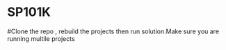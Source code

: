 # SP101K

#Clone the repo , rebuild the projects then run solution.Make sure you are running multile projects
